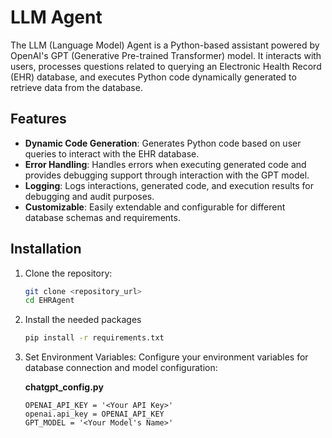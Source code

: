 # LLM Agent

The LLM (Language Model) Agent is a Python-based assistant powered by OpenAI's GPT (Generative Pre-trained Transformer) model. It interacts with users, processes questions related to querying an Electronic Health Record (EHR) database, and executes Python code dynamically generated to retrieve data from the database.

## Features

- **Dynamic Code Generation**: Generates Python code based on user queries to interact with the EHR database.
- **Error Handling**: Handles errors when executing generated code and provides debugging support through interaction with the GPT model.
- **Logging**: Logs interactions, generated code, and execution results for debugging and audit purposes.
- **Customizable**: Easily extendable and configurable for different database schemas and requirements.

## Installation

1. Clone the repository:

   ```bash
   git clone <repository_url>
   cd EHRAgent

2. Install the needed packages

   ```bash
   pip install -r requirements.txt

3. Set Environment Variables: Configure your environment variables for database connection and model configuration:

   **chatgpt_config.py**
   ```
   OPENAI_API_KEY = '<Your API Key>'
   openai.api_key = OPENAI_API_KEY
   GPT_MODEL = '<Your Model's Name>'
   ```

   
